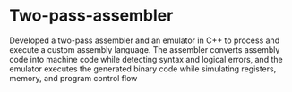 # Two-pass-assembler
Developed a two-pass assembler and an emulator in C++ to process and execute a custom assembly language. The assembler converts assembly code into machine code while detecting syntax and logical errors, and the emulator executes the generated binary code while simulating registers, memory, and program control flow
